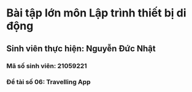 # Bài tập lớn môn Lập trình thiết bị di động

## Sinh viên thực hiện: Nguyễn Đức Nhật
### Mã số sinh viên: 21059221
### Đề tài số 06: Travelling App

